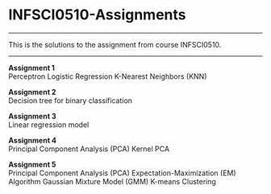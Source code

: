 # INFSCI0510-Assignments
---

This is the solutions to the assignment from course INFSCI0510.

---

**Assignment 1**  
Perceptron
Logistic Regression
K-Nearest Neighbors (KNN)  
    
**Assignment 2**  
Decision tree for binary classification

**Assignment 3**  
Linear regression model

**Assignment 4**  
Principal Component Analysis (PCA)
Kernel PCA

**Assignment 5**  
Principal Component Analysis (PCA)
Expectation-Maximization (EM) Algorithm
Gaussian Mixture Model (GMM)
K-means Clustering
